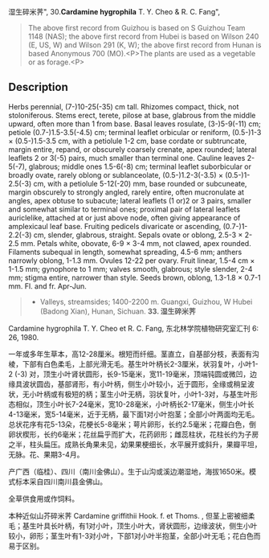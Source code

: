 湿生碎米荠",
30.**Cardamine hygrophila** T. Y. Cheo & R. C. Fang",

> The above first record from Guizhou is based on S Guizhou Team 1148 (NAS); the above first record from Hubei is based on Wilson 240 (E, US, W) and Wilson 291 (K, W); the above first record from Hunan is based Anonymous 700 (MO).&lt;P&gt;The plants are used as a vegetable or as forage.&lt;P&gt;

## Description
Herbs perennial, (7-)10-25(-35) cm tall. Rhizomes compact, thick, not stoloniferous. Stems erect, terete, pilose at base, glabrous from the middle upward, often more than 1 from base. Basal leaves rosulate, (3-)5-9(-11) cm; petiole (0.7-)1.5-3.5(-4.5) cm; terminal leaflet orbicular or reniform, (0.5-)1-3 × (0.5-)1.5-3.5 cm, with a petiolule 1-2 cm, base cordate or subtruncate, margin entire, repand, or obscurely coarsely crenate, apex rounded; lateral leaflets 2 or 3(-5) pairs, much smaller than terminal one. Cauline leaves 2-5(-7), glabrous; middle ones 1.5-6(-8) cm; terminal leaflet suborbicular or broadly ovate, rarely oblong or sublanceolate, (0.5-)1.2-3(-3.5) × (0.5-)1-2.5(-3) cm, with a petiolule 5-12(-20) mm, base rounded or subcuneate, margin obscurely to strongly angled, rarely entire, often mucronulate at angles, apex obtuse to subacute; lateral leaflets (1 or)2 or 3 pairs, smaller and somewhat similar to terminal ones; proximal pair of lateral leaflets auriclelike, attached at or just above node, often giving appearance of amplexicaul leaf base. Fruiting pedicels divaricate or ascending, (0.7-)1-2.2(-3) cm, slender, glabrous, straight. Sepals ovate or oblong, 2.5-3 × 2-2.5 mm. Petals white, obovate, 6-9 × 3-4 mm, not clawed, apex rounded. Filaments subequal in length, somewhat spreading, 4.5-6 mm; anthers narrowly oblong, 1-1.3 mm. Ovules 12-22 per ovary. Fruit linear, 1.5-4 cm × 1-1.5 mm; gynophore to 1 mm; valves smooth, glabrous; style slender, 2-4 mm; stigma entire, narrower than style. Seeds brown, oblong, 1.3-1.8 × 0.7-1 mm. Fl. and fr. Apr-Jun.

> * Valleys, streamsides; 1400-2200 m. Guangxi, Guizhou, W Hubei (Badong Xian), Hunan, Sichuan.
**33. 湿生碎米荠**

Cardamine hygrophila T. Y. Cheo et R. C. Fang, 东北林学院植物研究室汇刊 6: 26, 1980.

一年或多年生草本，高12-28厘米。根短而纤细。茎直立，自基部分枝，表面有沟棱，下部有白色柔毛，上部光滑无毛。基生叶叶柄长2-3厘米，状羽复叶，小叶1-2 (-3) 对，顶生小叶肾状圆形，长9-15毫米，宽11-19毫米，顶端钝圆或微凹，边缘具波状圆齿，基部肾形，有小叶柄，侧生小叶较小，近于圆形，全缘或稍呈波状，无小叶柄或有极短的柄；茎生小叶无柄，羽状复叶，小叶1-3对，与基生叶形态相似，顶生小叶长7-24毫米，宽10-28毫米，小叶柄长2-17毫米，侧生小叶长4-13毫米，宽5-14毫米，近于无柄，最下面1对小叶抱茎；全部小叶两面均无毛。总状花序有花5-13朵，花梗长5-8毫米；萼片卵形，长约2.5毫米；花瓣白色，倒卵状楔形，长约6毫米；花丝扁乎而扩大，花药卵形；雌蕊柱状，花柱长约为子房之半，柱头扁压。成熟长角果未见，幼果果梗细长，水平展开或斜升，果瓣平坦，无脉。花、果期3-4月。

产广西（临桂）、四川（南川金佛山）。生于山沟或溪边潮湿地，海拔1650米。模式标本采自四川南川县金佛山。

全草供食用或作饲料。

本种近似山芥碎米荠 Cardamine griffithii Hook. f. et Thoms. , 但茎上密被细柔毛；基生叶具长叶柄，有1对小叶，顶生小叶大，肾状圆形，边缘波状，侧生小叶较小，卵形；茎生叶有1-3对小叶，下部1对小叶半抱茎，全部小叶无毛；花白色而易于区别。
